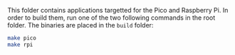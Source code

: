 
This folder contains applications targetted for the Pico
and Raspberry Pi. In order to build them, run one of the
two following commands in the root folder. The binaries
are placed in the `build` folder:

```bash
make pico
make rpi
```

